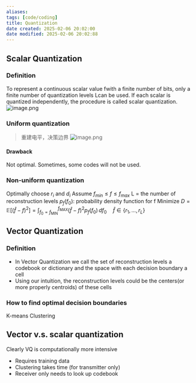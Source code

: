 ```yaml
---
aliases:
tags: [code/coding]
title: Quantization
date created: 2025-02-06 20:02:00
date modified: 2025-02-06 20:02:88
---
```

## Scalar Quantization
### Definition
To represent a continuous scalar value fwith a finite number of bits, only a finite number of quantization levels Lcan be used. If each scalar is quantized independently, the procedure is called scalar quantization.
![image.png](https://typora-tes.oss-cn-shanghai.aliyuncs.com/picgo/20250206200943.png)
### Uniform quantization
> 重建电平，决策边界
![image.png](https://typora-tes.oss-cn-shanghai.aliyuncs.com/picgo/20250206201029.png)

#### Drawback
Not optimal. Sometimes, some codes will not be used.

### Non-uniform quantization
Optimally choose $r_i$ and $d_i$
Assume $f_{min} \le f \le f_{max}$
L = the number of reconstruction levels
$p_f(f_0)$: probability density function for f
Minimize $D = \mathbb{E} \left[ \left( \hat{f} - f \right)^2 \right] = \int_{f_0 = f_{\text{MIN}}}^{f_{\text{MAX}}} \left( \hat{f} - f \right)^2 p_f(f_0) \, df_0 \quad \hat{f} \in \{r_1, \dots, r_L\}$

## Vector Quantization
### Definition
- In Vector Quantization we call the set of reconstruction levels a codebook or dictionary and the space with each decision boundary a cell
- Using our intuition, the reconstruction levels could be the centers(or more properly centroids) of these cells

### How to find optimal decision boundaries
K-means Clustering

## Vector v.s. scalar quantization
Clearly VQ is computationally more intensive
- Requires training data
- Clustering takes time (for transmitter only)
- Receiver only needs to look up codebook